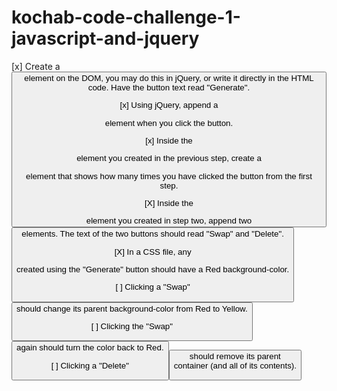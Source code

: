 # kochab-code-challenge-1-javascript-and-jquery

[x] Create a <button> element on the DOM, you may do this in jQuery, or write it directly in the HTML code. Have the button text read "Generate".

[x] Using jQuery, append a <div> element when you click the button.

[x] Inside the <div> element you created in the previous step, create a <p> element that shows how many times you have clicked the button from the first step.

[X] Inside the <div> element you created in step two, append two <button> elements. The text of the two buttons should read "Swap" and "Delete".

[X] In a CSS file, any <div> created using the "Generate" button should have a Red background-color.

[ ] Clicking a "Swap" <button> should change its parent background-color from Red to Yellow.

[ ] Clicking the "Swap" <button> again should turn the color back to Red.

[ ] Clicking a "Delete" <button> should remove its parent <div> container (and all of its contents).